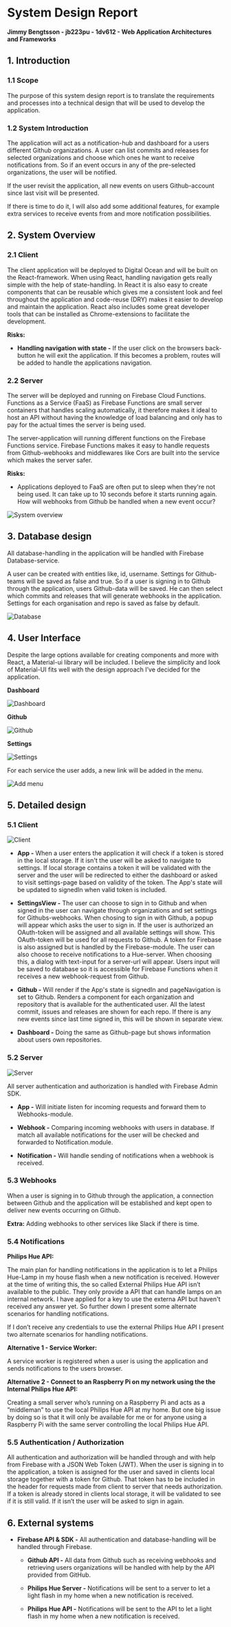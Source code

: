 # System Design Report

**Jimmy Bengtsson - jb223pu - 1dv612 - Web Application Architectures and Frameworks**


## 1. Introduction


### 1.1 Scope

The purpose of this system design report is to translate the requirements and processes into a technical design that will be used to develop the application.

### 1.2 System Introduction

The application will act as a notification-hub and dashboard for a users different Github organizations.
A user can list commits and releases for selected organizations and choose which ones he want to receive notifications from. So if an event occurs in any of the pre-selected organizations, the user will be notified.

If the user revisit the application, all new events on users Github-account since last visit will be presented.

If there is time to do it, I will also add some additional features, for example extra services to receive events from and more notification possibilities.


## 2. System Overview


### 2.1 Client

The client application will be deployed to Digital Ocean and will be built on the React-framework. 
When using React, handling navigation gets really simple with the help of state-handling. In React it is also easy to create components that can be reusable which gives me a consistent look and feel throughout the application and code-reuse (DRY) makes it easier to develop and maintain the application.
React also includes some great developer tools that can be installed as Chrome-extensions to facilitate the development.

**Risks:**

  * **Handling navigation with state -** If the user click on the browsers back-button he will exit the application. If this becomes a problem, routes will be added to handle the applications navigation.

### 2.2 Server

The server will be deployed and running on Firebase Cloud Functions. Functions as a Service (FaaS) as Firebase Functions are small server containers that handles scaling automatically, it therefore makes it ideal to host an API without having the knowledge of load balancing and only has to pay for the actual times the server is being used.

The server-application will running different functions on the Firebase Functions service. Firebase Functions makes it easy to handle requests from Github-webhooks and middlewares like Cors are built into the service which makes the server safer.


**Risks:**

  * Applications deployed to FaaS are often put to sleep when they're not being used. It can take up to 10 seconds before it starts running again. How will webhooks from Github be handled when a new event occur?
  
![System overview](https://github.com/1dv612/jb223pu-examination/raw/master/wiki-img/systemNew.png)

## 3. Database design

All database-handling in the application will be handled with Firebase Database-service.

A user can be created with entities like, id, username. Settings for Github-teams will be saved as false and true. So if a user is signing in to Github through the application, users Github-data will be saved. He can then select which commits and releases that will generate webhooks in the application. Settings for each organisation and repo is saved as false by default.

![Database](https://github.com/1dv612/jb223pu-examination/raw/master/wiki-img/databaseNew.png)

## 4. User Interface

Despite the large options available for creating components and more with React, a Material-ui library will be included. I believe the simplicity and look of Material-UI fits well with the design approach I’ve decided for the application.

**Dashboard**

![Dashboard](https://github.com/1dv612/jb223pu-examination/raw/master/wiki-img/web-mockup.png)


**Github**

![Github](https://github.com/1dv612/jb223pu-examination/raw/master/wiki-img/web-mockup-github.png)


**Settings**

![Settings](https://github.com/1dv612/jb223pu-examination/raw/master/wiki-img/web-mockup-settings-github.png)



For each service the user adds, a new link will be added in the menu.

![Add menu](https://github.com/1dv612/jb223pu-examination/raw/master/wiki-img/add-webhook.png)


## 5. Detailed design


### 5.1 Client

![Client](https://github.com/1dv612/jb223pu-examination/raw/master/wiki-img/clientNew.png)

  * **App -** When a user enters the application it will check if a token is stored in the local storage. If it isn't the user will be asked to navigate to settings. If local storage contains a token it will be validated with the server and the user will be redirected to either the dashboard or asked to visit settings-page based on validity of the token. The App's state will be updated to signedIn when valid token is included.

 * **SettingsView -** The user can choose to sign in to Github and when signed in the user can navigate through organizations and set settings for Githubs-webhooks.
When chosing to sign in with Github, a popup will appear which asks the user to sign in. If the user is authorized an OAuth-token will be assigned and all available settings will show. This OAuth-token will be used for all requests to Github. A token for Firebase is also assigned but is handled by the Firebase-module.
The user can also choose to receive notifications to a Hue-server. When choosing this, a dialog with text-input for a server-url will appear. Users input will be saved to database so it is accessible for Firebase Functions when it receives a new webhook-request from Github.

  * **Github -** Will render if the App's state is signedIn and pageNavigation is set to Github. Renders a component for each organization and repository that is available for the authenticated user. All the latest commit, issues and releases are shown for each repo. If there is any new events since last time signed in, this will be shown in separate view.

  * **Dashboard -** Doing the same as Github-page but shows information about users own repositories.

### 5.2 Server

![Server](https://github.com/1dv612/jb223pu-examination/raw/master/wiki-img/serverNew.png)

All server authentication and authorization is handled with Firebase Admin SDK.

  * **App -** Will initiate listen for incoming requests and forward them to Webhooks-module.

  * **Webhook -** Comparing incoming webhooks with users in database. If match all available notifications for the user will be checked and forwarded to Notification.module.
  
  * **Notification -** Will handle sending of notifications when a webhook is received.


### 5.3 Webhooks

When a user is signing in to Github through the application, a connection between Github and the application will be established and kept open to deliver new events occurring on Github.

**Extra:** Adding webhooks to other services like Slack if there is time.

### 5.4 Notifications

**Philips Hue API:**

The main plan for handling notifications in the application is to let a Philips Hue-Lamp in my house flash when a new notification is received. However at the time of writing this, the so called External Philips Hue API isn’t available to the public. They only provide a API that can handle lamps on an internal network.
I have applied for a key to use the externa API but haven't received any answer yet. So further down I present some alternate scenarios for handling notifications. 

If I don’t receive any credentials to use the external Philips Hue API I present two alternate scenarios for handling notifications.

**Alternative 1 - Service Worker:**

A service worker is registered when a user is using the application and sends notifications to the users browser.

**Alternative 2 - Connect to an Raspberry Pi on my network using the the Internal Philips Hue API:**

Creating a small server who’s running on a Raspberry Pi and acts as a ”middleman” to use the local Philips Hue API at my home. But one big issue by doing so is that it will only be available for me or for anyone using a Raspberry Pi with the same server controlling the local Philips Hue API. 

### 5.5 Authentication / Authorization

All authentication and authorization will be handled through and with help from Firebase with a JSON Web Token (JWT).  When the user is signing in to the application, a token is assigned for the user and saved in clients local storage together with a token for Github. 
That token has to be included in the header for requests made from client to server that needs authorization. 
If a token is already stored in clients local storage, it will be validated to see if it is still valid. If it isn’t the user will be asked to sign in again.

## 6. External systems

* **Firebase API & SDK -** All authentication and database-handling will be handled through Firebase.

  * **Github API -** All data from Github such as receiving webhooks and retrieving users organizations will be handled with help by the API provided from GitHub.

  * **Philips Hue Server -** Notifications will be sent to a server to let a light flash in my home when a new notification is received.

  * **Philips Hue API -** Notifications will be sent to the API to let a light flash in my home when a new notification is received.